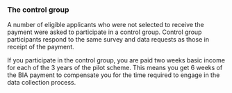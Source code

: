 ###  The control group

A number of eligible applicants who were not selected to receive the payment
were asked to participate in a control group. Control group participants
respond to the same survey and data requests as those in receipt of the
payment.

If you participate in the control group, you are paid two weeks basic income
for each of the 3 years of the pilot scheme. This means you get 6 weeks of the
BIA payment to compensate you for the time required to engage in the data
collection process.
